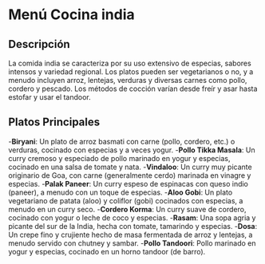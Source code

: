 # Menú Cocina india 

## Descripción

La comida india se caracteriza por su uso extensivo de especias, sabores intensos y variedad regional. Los platos pueden ser vegetarianos o no, y a menudo incluyen arroz, lentejas, verduras y diversas carnes como pollo, cordero y pescado. Los métodos de cocción varían desde freír y asar hasta estofar y usar el tandoor. 

## Platos Principales

-**Biryani**:
Un plato de arroz basmati con carne (pollo, cordero, etc.) o verduras, cocinado con especias y a veces yogur. 
-**Pollo Tikka Masala**:
Un curry cremoso y especiado de pollo marinado en yogur y especias, cocinado en una salsa de tomate y nata. 
-**Vindaloo**:
Un curry muy picante originario de Goa, con carne (generalmente cerdo) marinada en vinagre y especias. 
-**Palak Paneer**:
Un curry espeso de espinacas con queso indio (paneer), a menudo con un toque de especias. 
-**Aloo Gobi**:
Un plato vegetariano de patata (aloo) y coliflor (gobi) cocinados con especias, a menudo en un curry seco. 
-**Cordero Korma**:
Un curry suave de cordero, cocinado con yogur o leche de coco y especias. 
-**Rasam**:
Una sopa agria y picante del sur de la India, hecha con tomate, tamarindo y especias. 
-**Dosa**:
Un crepe fino y crujiente hecho de masa fermentada de arroz y lentejas, a menudo servido con chutney y sambar. 
-**Pollo Tandoori**:
Pollo marinado en yogur y especias, cocinado en un horno tandoor (de barro). 
